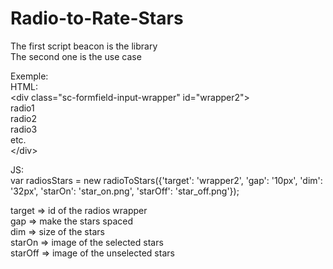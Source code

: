 # Radio-to-Rate-Stars

The first script beacon is the library  
The second one is the use case  

Exemple:  
HTML:  
&lt;div class="sc-formfield-input-wrapper" id="wrapper2"&gt;  
      radio1  
      radio2  
      radio3  
      etc.  
&lt;/div&gt;

JS:  
var radiosStars = new radioToStars({'target': 'wrapper2', 'gap': '10px', 'dim': '32px', 'starOn': 'star_on.png', 'starOff': 'star_off.png'});

target => id of the radios wrapper  
gap => make the stars spaced  
dim => size of the stars  
starOn => image of the selected stars  
starOff => image of the unselected stars
